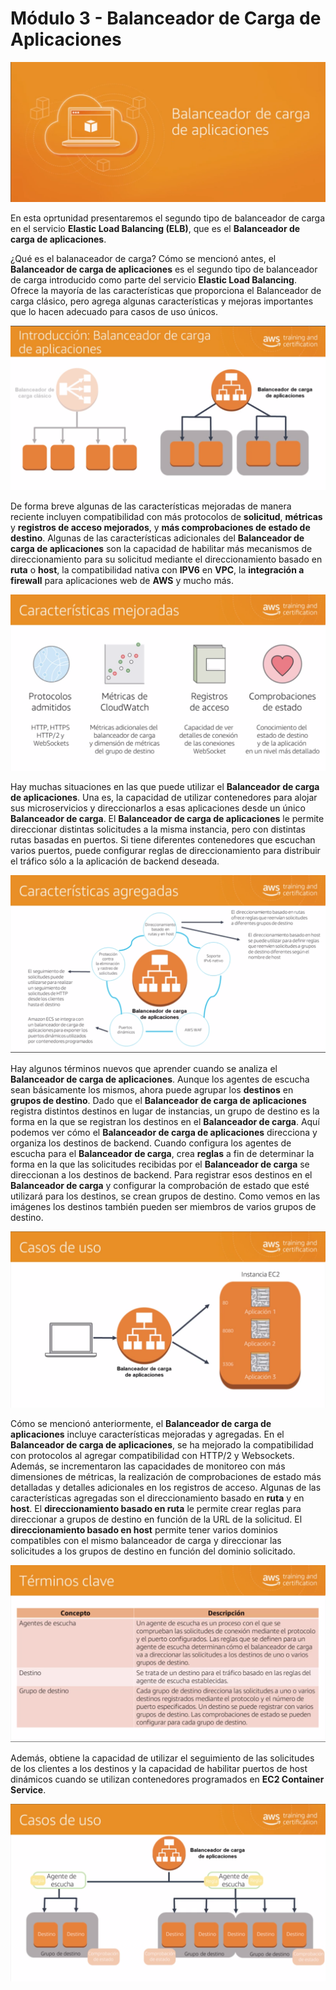 # Módulo 3 - Balanceador de Carga de Aplicaciones

![](../aws-images/aws-modulo-03/m3-sprincipales-aws-002.png)

En esta oprtunidad presentaremos el segundo tipo de balanceador de carga en el servicio **Elastic Load Balancing (ELB)**, que es el **Balanceador de carga de aplicaciones**.

¿Qué es el balanaceador de carga? Cómo se mencionó antes, el **Balanceador de carga de aplicaciones** es el segundo tipo de balanceador de carga introducido como parte del servicio **Elastic Load Balancing**. Ofrece la mayoría de las características que proporciona el Balanceador de carga clásico, pero agrega algunas características y mejoras importantes que lo hacen adecuado para casos de uso únicos.

![](../aws-images/aws-modulo-03/m3-sprincipales-aws-003.png)

De forma breve algunas de las características mejoradas de manera reciente incluyen compatibilidad con más protocolos de **solicitud**, **métricas** y **registros de acceso mejorados**, y **más comprobaciones de estado de destino**. Algunas de las características adicionales del **Balanceador de carga de aplicaciones** son la capacidad de habilitar más mecanismos de direccionamiento para su solicitud mediante el direccionamiento basado en **ruta** o **host**, la compatibilidad nativa con **IPV6** en **VPC**, la **integración a firewall** para aplicaciones web de **AWS** y mucho más.

![](../aws-images/aws-modulo-03/m3-sprincipales-aws-004.png)

Hay muchas situaciones en las que puede utilizar el **Balanceador de carga de aplicaciones**.  Una es, la capacidad de utilizar contenedores para alojar sus microservicios y direccionarlos a esas aplicaciones desde un único **Balanceador de carga**. El **Balanceador de carga de aplicaciones** le permite direccionar distintas solicitudes a la misma instancia, pero con distintas rutas basadas en puertos. Si tiene diferentes contenedores que escuchan varios puertos, puede configurar reglas de direccionamiento para distribuir el tráfico sólo a la  aplicación de backend deseada.

![](../aws-images/aws-modulo-03/m3-sprincipales-aws-005.png)

Hay algunos términos nuevos que aprender cuando se analiza el **Balanceador de carga de aplicaciones**. Aunque los agentes de escucha sean básicamente los mismos, ahora puede agrupar los **destinos** en **grupos de destino**. Dado que el **Balanceador de carga de aplicaciones** registra distintos destinos en lugar de instancias, un grupo de destino es la forma en la que se registran los destinos en el **Balanceador de carga**. Aquí podemos ver cómo el **Balanceador de carga de aplicaciones** direcciona y organiza los destinos de backend. Cuando configura los agentes de escucha para el **Balanceador de carga**, crea **reglas** a fin de determinar la forma en la que las solicitudes recibidas por el **Balanceador de carga** se direccionan a los destinos de backend. Para registrar esos destinos en el **Balanceador de carga** y configurar la comprobación de estado que esté utilizará para los destinos, se crean grupos de destino. Como vemos en las imágenes los destinos también pueden ser miembros de varios grupos de destino.

![](../aws-images/aws-modulo-03/m3-sprincipales-aws-006.png)

Cómo se mencionó anteriormente, el **Balanceador de carga de aplicaciones** incluye características mejoradas y agregadas. En el **Balanceador de carga de aplicaciones**, se ha mejorado la compatibilidad con protocolos al agregar compatibilidad con HTTP/2 y Websockets. Además, se incrementaron las capacidades de monitoreo con más dimensiones de métricas, la realización de comprobaciones de estado más detalladas y detalles adicionales en los registros de acceso. Algunas de las características agregadas son el direccionamiento basado en **ruta** y en **host**. El **direccionamiento basado en ruta** le permite crear reglas para direccionar a grupos de destino en función de la URL de la solicitud. El **direccionamiento basado en host** permite tener varios dominios compatibles con el mismo balanceador de carga y direccionar las solicitudes a los grupos de destino en función del dominio solicitado. 

![](../aws-images/aws-modulo-03/m3-sprincipales-aws-007.png)

Además, obtiene la capacidad de utilizar el seguimiento de las solicitudes de los clientes a los destinos y la capacidad de habilitar puertos de host dinámicos cuando se utilizan contenedores programados en **EC2 Container Service**.

![](../aws-images/aws-modulo-03/m3-sprincipales-aws-008.png)